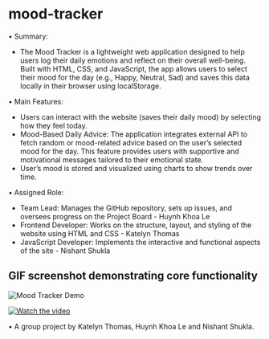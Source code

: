 # mood-tracker

• Summary:

- The Mood Tracker is a lightweight web application designed to help users log their daily emotions and reflect on their overall well-being. Built with HTML, CSS, and JavaScript, the app allows users to select their mood for the day (e.g., Happy, Neutral, Sad) and saves this data locally in their browser using localStorage.

• Main Features:

- Users can interact with the website (saves their daily mood) by selecting how they feel today.
- Mood-Based Daily Advice: The application integrates external API to fetch random or mood-related advice based on the user’s selected mood for the day. This feature provides users with supportive and motivational messages tailored to their emotional state.
- User’s mood is stored and visualized using charts to show trends over time.

• Assigned Role:

- Team Lead: Manages the GitHub repository, sets up issues, and oversees progress on the Project Board - Huynh Khoa Le
- Frontend Developer: Works on the structure, layout, and styling of the website using HTML and CSS - Katelyn Thomas
- JavaScript Developer: Implements the interactive and functional aspects of the site - Nishant Shukla

## GIF screenshot demonstrating core functionality

![Mood Tracker Demo](assets/demo.gif)

[![Watch the video](https://img.youtube.com/vi/<VIDEO_ID>/0.jpg)](https://www.youtube.com/watch?v=<VIDEO_ID>)

• A group project by Katelyn Thomas, Huynh Khoa Le and Nishant Shukla.
